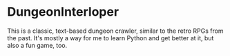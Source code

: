 # DungeonInterloper
This is a classic, text-based dungeon crawler, similar to the retro RPGs from the past. It's mostly a way for me to learn Python and get better at it, but also a fun game, too.
